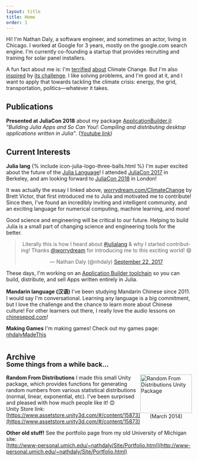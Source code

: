 ```yaml
---
layout: title
title: Home
order: 1
---
```


Hi! I'm Nathan Daly, a software engineer, and sometimes an actor, living in
Chicago. I worked at Google for 3 years, mostly on the google.com search
engine. I'm currently co-founding a startup that provides recruiting and
training for solar panel installers.

A fun fact about me is: I'm [terrified](https://xkcd.com/1732/)
[about](https://en.wikipedia.org/wiki/IPCC_Fifth_Assessment_Report#Projections)
Climate Change. But I'm also [inspired](http://worrydream.com/ClimateChange) by
[its challenge](http://tnp_encoded_videos.s3.amazonaws.com/web_videos/140927_FONG_FULL_WEB_9100.mp4).
I like solving problems, and I'm good at it, and I want to apply that towards
tackling the climate crisis: energy, the grid, transportation,
politics—whatever it takes.


<div class="seperator"> </div>


## Publications
**Presented at JuliaCon 2018** about my package [ApplicationBuilder.jl](https://github.com/NHDaly/ApplicationBuilder.jl): _"Building Julia Apps and So Can You!: Compiling and distributing desktop applications written in Julia"_. ([Youtube link]())



## Current Interests
**Julia lang**  {% include icon-julia-logo-three-balls.html %} I'm super excited about the future of the [Julia Language](https://julialang.org)! I attended [JuliaCon 2017](http://juliacon.org/2017/) in Berkeley, and am looking forward to [JuliaCon 2018](http://juliacon.org/2018/) in London!

It was actually the essay I linked above,
[worrydream.com/ClimateChange](http://worrydream.com/ClimateChange) by Brett Victor,
that first introduced me to Julia and motivated me to contribute! Since then,
I've found an incredibly inviting and intelligent community, and an exciting
language for numerical computing, machine learning, and more!

Good science and engineering will be critical to our future. Helping to build
Julia is a small part of changing science and engineering tools for the better.

<blockquote class="twitter-tweet" align="center" width="500" data-lang="en"><p lang="en" dir="ltr">Literally this is how I heard about <a href="https://twitter.com/hashtag/julialang?src=hash&amp;ref_src=twsrc%5Etfw">#julialang</a> &amp; why I started contributing! Thanks <a href="https://twitter.com/worrydream?ref_src=twsrc%5Etfw">@worrydream</a> for introducing me to this exciting world! 😄</p>&mdash; Nathan Daly (@nhdaly) <a href="https://twitter.com/nhdaly/status/911362142569418753?ref_src=twsrc%5Etfw">September 22, 2017</a></blockquote>
<script async src="//platform.twitter.com/widgets.js" charset="utf-8"></script>

These days, I'm working on an [Application Builder toolchain](http://github.com/NHDaly/ApplicationBuilder.jl) so you can build, distribute, and sell Apps written entirely in Julia.

**Mandarin language (汉语)** I've been studying Mandarin Chinese since 2011.
I would say I'm conversational. Learning any language is a big commitment, but I
love the challenge and the chance to learn more about Chinese culture! For other
learners out there, I really love the audio lessons on [chinesepod.com](http://chinesepod.com)!

**Making Games** I'm making games! Check out my games page: [nhdalyMadeThis](/MadeThis.html)




<h2 style="line-height:15pt; padding-top: 10pt;">Archive
<br><small>Some things from a while back...</small></h2>

<div style="float:right;">
<a href="https://assetstore.unity.com/packages/tools/random-from-distributions-statistical-distributions-random-numbe-15873"><img
style="border: none; height: 105px; width: 140px; "
src="https://d2ujflorbtfzji.cloudfront.net/key-image/e8573fe5-66cd-4085-8ccd-b58700f3abfa.jpg"
alt="Random From Distributions Unity Package"></a>
<br><div style="text-align: center;">(March 2014)</div>
</div>

**Random From Distributions**  I made this small Unity package, which
provides functions for generating random numbers from various statistical
distributions (normal, linear, exponential, etc). I've been surprised and
pleased with how much people like it! 😊
<br>Unity Store link: [https://www.assetstore.unity3d.com/#/content/15873](https://www.assetstore.unity3d.com/#/content/15873)

**Other old stuff!** See the portfolio page from my old University of Michigan site:
<br>[http://www-personal.umich.edu/~nathdaly/Site/Portfolio.html](http://www-personal.umich.edu/~nathdaly/Site/Portfolio.html)
